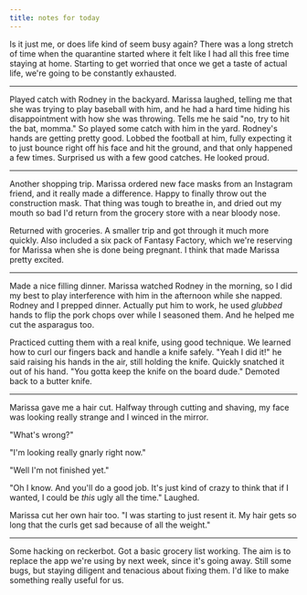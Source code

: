 ```yaml
---
title: notes for today
---
```


Is it just me, or does life kind of seem busy again?  There was a long
stretch of time when the quarantine started where it felt like I had
all this free time staying at home.  Starting to get worried that once
we get a taste of actual life, we're going to be constantly exhausted.

---

Played catch with Rodney in the backyard.  Marissa laughed, telling me
that she was trying to play baseball with him, and he had a hard time
hiding his disappointment with how she was throwing.  Tells me he said
"no, try to hit the bat, momma."  So played some catch with him in the
yard.  Rodney's hands are getting pretty good.  Lobbed the football at
him, fully expecting it to just bounce right off his face and hit the
ground, and that only happened a few times.  Surprised us with a few
good catches.  He looked proud.

---

Another shopping trip.  Marissa ordered new face masks from an
Instagram friend, and it really made a difference.  Happy to finally
throw out the construction mask.  That thing was tough to breathe in,
and dried out my mouth so bad I'd return from the grocery store with a
near bloody nose.

Returned with groceries.  A smaller trip and got through it much more
quickly.  Also included a six pack of Fantasy Factory, which we're
reserving for Marissa when she is done being pregnant.  I think that
made Marissa pretty excited.

---

Made a nice filling dinner.  Marissa watched Rodney in the morning, so
I did my best to play interference with him in the afternoon while she
napped.  Rodney and I prepped dinner.  Actually put him to work, he
used _glubbed_ hands to flip the pork chops over while I seasoned
them.  And he helped me cut the asparagus too.

Practiced cutting them with a real knife, using good technique.  We
learned how to curl our fingers back and handle a knife safely.  "Yeah
I did it!" he said raising his hands in the air, still holding the
knife.  Quickly snatched it out of his hand.  "You gotta keep the
knife on the board dude."  Demoted back to a butter knife.

---

Marissa gave me a hair cut.  Halfway through cutting and shaving, my
face was looking really strange and I winced in the mirror.

"What's wrong?"

"I'm looking really gnarly right now."

"Well I'm not finished yet."

"Oh I know.  And you'll do a good job.  It's just kind of crazy to
think that if I wanted, I could be _this_ ugly all the time."
Laughed.

Marissa cut her own hair too.  "I was starting to just resent it.  My
hair gets so long that the curls get sad because of all the weight."

---

Some hacking on reckerbot.  Got a basic grocery list working.  The aim
is to replace the app we're using by next week, since it's going away.
Still some bugs, but staying diligent and tenacious about fixing them.
I'd like to make something really useful for us.
